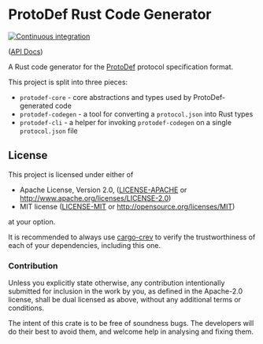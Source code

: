 # ProtoDef Rust Code Generator

[![Continuous integration](https://github.com/Michael-F-Bryan/protodef-rs/workflows/Continuous%20integration/badge.svg?branch=master)](https://github.com/Michael-F-Bryan/protodef-rs/actions)

([API Docs])

A Rust code generator for the [ProtoDef][proto] protocol specification format.

This project is split into three pieces:

- `protodef-core` - core abstractions and types used by ProtoDef-generated code
- `protodef-codegen` - a tool for converting a `protocol.json` into Rust types
- `protodef-cli` - a helper for invoking `protodef-codegen` on a single
  `protocol.json` file

## License

This project is licensed under either of

 * Apache License, Version 2.0, ([LICENSE-APACHE](LICENSE-APACHE.md) or
   http://www.apache.org/licenses/LICENSE-2.0)
 * MIT license ([LICENSE-MIT](LICENSE-MIT.md) or
   http://opensource.org/licenses/MIT)

at your option.

It is recommended to always use [cargo-crev][crev] to verify the
trustworthiness of each of your dependencies, including this one.

### Contribution

Unless you explicitly state otherwise, any contribution intentionally
submitted for inclusion in the work by you, as defined in the Apache-2.0
license, shall be dual licensed as above, without any additional terms or
conditions.

The intent of this crate is to be free of soundness bugs. The developers will
do their best to avoid them, and welcome help in analysing and fixing them.

[API Docs]: https://michael-f-bryan.github.io/protodef-rs
[crev]: https://github.com/crev-dev/cargo-crev
[proto]: https://github.com/ProtoDef-io/ProtoDef
